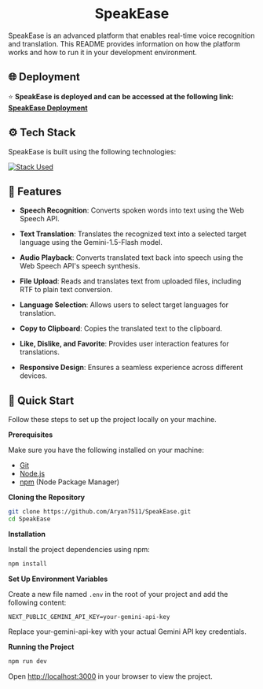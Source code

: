 <h1 align="center">SpeakEase</h1>


SpeakEase is an advanced platform that enables real-time voice recognition and translation. This README provides information on how the platform works and how to run it in your development environment.

## 🌐 Deployment

⭐️ **SpeakEase is deployed and can be accessed at the following link: [SpeakEase Deployment](https://speak-ease-lac.vercel.app/)**

## <a name="tech-stack">⚙️ Tech Stack</a>
SpeakEase is built using the following technologies:

[![Stack Used](https://skillicons.dev/icons?i=nextjs,typescript,tailwind,nodejs,npm)](https://skillicons.dev)

## <a name="features">🔋 **Features**</a>

- **Speech Recognition**: Converts spoken words into text using the Web Speech API.

- **Text Translation**: Translates the recognized text into a selected target language using the Gemini-1.5-Flash model.

- **Audio Playback**: Converts translated text back into speech using the Web Speech API's speech synthesis.

- **File Upload**: Reads and translates text from uploaded files, including RTF to plain text conversion.

- **Language Selection**: Allows users to select target languages for translation.

- **Copy to Clipboard**: Copies the translated text to the clipboard.

- **Like, Dislike, and Favorite**: Provides user interaction features for translations.

- **Responsive Design**: Ensures a seamless experience across different devices.


## <a name="quick-start">🤸 Quick Start</a>

Follow these steps to set up the project locally on your machine.

**Prerequisites**

Make sure you have the following installed on your machine:

- [Git](https://git-scm.com/)
- [Node.js](https://nodejs.org/en)
- [npm](https://www.npmjs.com/) (Node Package Manager)

**Cloning the Repository**

```bash
git clone https://github.com/Aryan7511/SpeakEase.git
cd SpeakEase
```

**Installation**

Install the project dependencies using npm:

```bash
npm install
```

**Set Up Environment Variables**

Create a new file named `.env` in the root of your project and add the following content:

```env
NEXT_PUBLIC_GEMINI_API_KEY=your-gemini-api-key
```

Replace your-gemini-api-key with your actual Gemini API key credentials.

**Running the Project**

```bash
npm run dev
```

Open [http://localhost:3000](http://localhost:3000) in your browser to view the project.
